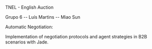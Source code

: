 TNEL - English Auction

Grupo 6
-- Luís Martins
-- Miao Sun

Automatic Negotiation:

Implementation of negotiation protocols and agent strategies in B2B scenarios with Jade.
